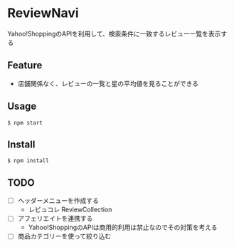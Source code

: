 # ReviewNavi

Yahoo!ShoppingのAPIを利用して、検索条件に一致するレビュー一覧を表示する

## Feature
* 店舗関係なく、レビューの一覧と星の平均値を見ることができる

## Usage

```
$ npm start
```

## Install

```
$ npm install
```

## TODO
- [ ] ヘッダーメニューを作成する
  - レビュコレ ReviewCollection
- [ ] アフェリエイトを連携する
  - Yahoo!ShoppingのAPIは商用的利用は禁止なのでその対策を考える
- [ ] 商品カテゴリーを使って絞り込む
